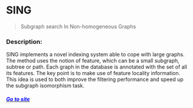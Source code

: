 # SING
> Subgraph search In Non-homogeneous Graphs

### Description:
SING implements a novel indexing system able to cope with large graphs. The method uses the notion of feature, which can be a small subgraph, subtree or path. Each graph in the database is annotated with the set of all its features. The key point is to make use of
feature locality information. This idea is used to both improve the filtering performance and speed up the subgraph isomorphism task.

#### *[<span style="color:blue"> Go to site </span>](https://ferrolab.dmi.unict.it/sing.html)*
